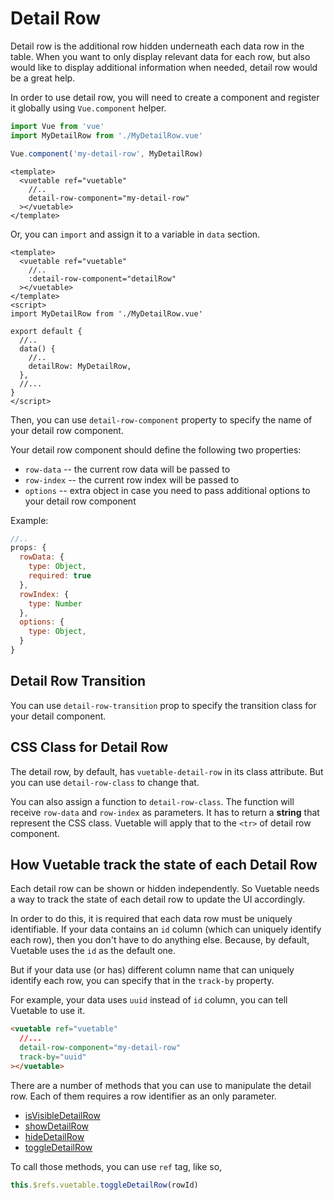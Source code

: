 # Detail Row

Detail row is the additional row hidden underneath each data row in the table. When you want to only display relevant data for each row, but also would like to display additional information when needed, detail row would be a great help.

In order to use detail row, you will need to create a component and register it globally using `Vue.component` helper.

```js
import Vue from 'vue'
import MyDetailRow from './MyDetailRow.vue'

Vue.component('my-detail-row', MyDetailRow)
```

```vue
<template>
  <vuetable ref="vuetable"
    //..
    detail-row-component="my-detail-row"
  ></vuetable>
</template>
```

Or, you can `import` and assign it to a variable in `data` section.

```vue
<template>
  <vuetable ref="vuetable"
    //..
    :detail-row-component="detailRow"
  ></vuetable>
</template>
<script>
import MyDetailRow from './MyDetailRow.vue'

export default {
  //..
  data() {
    //..
    detailRow: MyDetailRow,
  },
  //...
}
</script>
```

Then, you can use `detail-row-component` property to specify the name of your detail row component.

Your detail row component should define the following two properties:
- `row-data` -- the current row data will be passed to
- `row-index` -- the current row index will be passed to
- `options` -- extra object in case you need to pass additional options to your detail row component

Example:
```javascript
//..
props: {
  rowData: {
    type: Object,
    required: true
  },
  rowIndex: {
    type: Number
  },
  options: {
    type: Object,
  }
}
```

## Detail Row Transition

You can use `detail-row-transition` prop to specify the transition class for your detail component.

## CSS Class for Detail Row

The detail row, by default, has `vuetable-detail-row` in its class attribute. But you can use `detail-row-class` to change that.

You can also assign a function to `detail-row-class`. The function will receive `row-data` and `row-index` as parameters. It has to return a **string** that represent the CSS class. Vuetable will apply that to the `<tr>` of detail row component.

## How Vuetable track the state of each Detail Row

Each detail row can be shown or hidden independently. So Vuetable needs a way to track the state of each detail row to update the UI accordingly.

In order to do this, it is required that each data row must be uniquely identifiable. If your data contains an `id` column (which can uniquely identify each row), then you don't have to do anything else. Because, by default, Vuetable uses the `id` as the default one.

But if your data use (or has) different column name that can uniquely identify each row, you can specify that in the `track-by` property.

For example, your data uses `uuid` instead of `id` column, you can tell Vuetable to use it.
```html
<vuetable ref="vuetable"
  //...
  detail-row-component="my-detail-row"
  track-by="uuid"
></vuetable>
```

There are a number of methods that you can use to manipulate the detail row. Each of them requires a row identifier as an only parameter.
- [isVisibleDetailRow](../api/vuetable/methods.html#isvisibledetailrow)
- [showDetailRow](../api/vuetable/methods.html#showdetailrow)
- [hideDetailRow](../api/vuetable/methods.html#hidedetailrow)
- [toggleDetailRow](../api/vuetable/methods.html#hidedetailrow)

To call those methods, you can use `ref` tag, like so,
```javascript
this.$refs.vuetable.toggleDetailRow(rowId)
```
